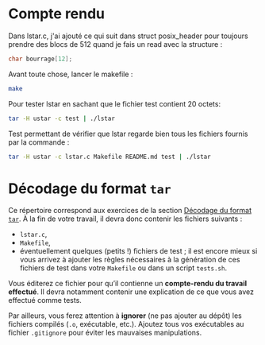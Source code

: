 # Compte rendu

Dans lstar.c, j'ai ajouté ce qui suit dans struct posix_header pour toujours prendre des blocs de 512 quand je fais un read avec la structure :
```c
char bourrage[12];
```

Avant toute chose, lancer le makefile :
```bash
make
```

Pour tester lstar en sachant que le fichier test contient 20 octets:
```bash
tar -H ustar -c test | ./lstar
```

Test permettant de vérifier que lstar regarde bien tous les fichiers fournis par la commande :
```bash
tar -H ustar -c lstar.c Makefile README.md test | ./lstar
```

#   Décodage du format `tar`

Ce répertoire correspond aux exercices de la section
[Décodage du format `tar`](https://www.fil.univ-lille1.fr/~hym/e/pds/tp/tdfs1-cmd.html#tar).
À la fin de votre travail, il devra donc contenir les fichiers
suivants :

-   `lstar.c`,
-   `Makefile`,
-   éventuellement quelques (petits !) fichiers de test ; il est
    encore mieux si vous arrivez à ajouter les règles nécessaires à la
    génération de ces fichiers de test dans votre `Makefile` ou dans
    un script `tests.sh`.

Vous éditerez ce fichier pour qu’il contienne un **compte-rendu du
travail effectué**. Il devra notamment contenir une explication de ce
que vous avez effectué comme tests.

Par ailleurs, vous ferez attention à **ignorer** (ne pas ajouter au
dépôt) les fichiers compilés (`.o`, exécutable, etc.). Ajoutez tous
vos exécutables au fichier `.gitignore` pour éviter les mauvaises
manipulations.
